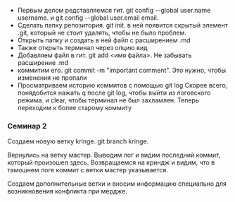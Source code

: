 * Первым делом редставляемся гит. git config --global user.name username. и git config --global user.email email. 
* Сделать папку репозитория. git init. в ней появится скрытый элемент .git, который не стоит удалять, чтобы не было проблем.
* Открыть папку и создать в ней файл с расширением .md
* Также открыть терминал через опцию вид
* Добавляем файл в гит. git add <имя файла>. Не забывать расширение .md
* коммитим его. git commit -m "important comment". Это нужно, чтобы изменения не пропали
* Просматриваем историю коммитов с помощью git log
Скорее всего, понядобится нажать q после git log, чтобы выйти из логовского режима. и clear, чтобы терминал не был захламлен.
Теперь переходим к более старому коммиту
### Семинар 2
Создаем новую ветку kringe. git branch kringe.

Вернулись на ветку мастер. Выводим лог и видим последний коммит, который произошел здесь. Возвращаемся на криндж и видим, что в тамошнем логе коммит с ветки мастер указывается.

Создаем дополнительные ветки и вносим информацию специально для возникновения конфликта при мердже.